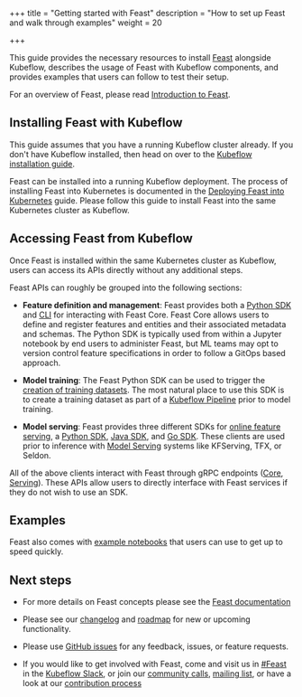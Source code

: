 +++
title = "Getting started with Feast"
description = "How to set up Feast and walk through examples"
weight = 20
                    
+++

This guide provides the necessary resources to install [Feast](http://feast.dev/) alongside Kubeflow, describes the usage of Feast with Kubeflow components, and provides examples that users can follow to test their setup.

For an overview of Feast, please read [Introduction to Feast](/docs/external-add-ons/feature-store/overview/).

## Installing Feast with Kubeflow

This guide assumes that you have a running Kubeflow cluster already. If you don't have Kubeflow installed, then head on over to the 
[Kubeflow installation guide](/docs/started/getting-started/).

Feast can be installed into a running Kubeflow deployment. The process of installing Feast into Kubernetes is documented in the [Deploying Feast into Kubernetes](https://docs.feast.dev/getting-started/install-feast/kubernetes-with-helm) guide. Please follow this guide to install Feast into the same Kubernetes cluster as Kubeflow.

## Accessing Feast from Kubeflow

Once Feast is installed within the same Kubernetes cluster as Kubeflow, users can access its APIs directly without any additional steps.

Feast APIs can roughly be grouped into the following sections:
* __Feature definition and management__: Feast provides both a [Python SDK](https://docs.feast.dev/getting-started/connect-to-feast) and [CLI](https://docs.feast.dev/getting-started/connect-to-feast) for interacting with Feast Core. Feast Core allows users to define and register features and entities and their associated metadata and schemas. The Python SDK is typically used from within a Jupyter notebook by end users to administer Feast, but ML teams may opt to version control feature specifications in order to follow a GitOps based approach.

* __Model training__: The Feast Python SDK can be used to trigger the [creation of training datasets](https://docs.feast.dev/user-guide/getting-training-features). The most natural place to use this SDK is to create a training dataset as part of a [Kubeflow Pipeline](/docs/components/pipelines/pipelines-overview) prior to model training.

* __Model serving__: Feast provides three different SDKs for [online feature serving](https://docs.feast.dev/user-guide/getting-online-features), a [Python SDK](https://api.docs.feast.dev/python/), [Java SDK](https://javadoc.io/doc/dev.feast/feast-sdk), and [Go SDK](https://godoc.org/github.com/feast-dev/feast/sdk/go). These clients are used prior to inference with [Model Serving](/docs/components/pipelines/pipelines-overview) systems like KFServing, TFX, or Seldon. 

All of the above clients interact with Feast through gRPC endpoints ([Core](https://api.docs.feast.dev/grpc/feast.core.pb.html), [Serving](https://api.docs.feast.dev/grpc/feast.serving.pb.html)). These APIs allow users to directly interface with Feast services if they do not wish to use an SDK.

## Examples

Feast also comes with [example notebooks](https://github.com/feast-dev/feast/tree/master/examples) that users can use to get up to speed quickly.

## Next steps

* For more details on Feast concepts please see the [Feast documentation](https://docs.feast.dev/)

* Please see our [changelog](https://github.com/feast-dev/feast/blob/master/CHANGELOG.md) and [roadmap](https://docs.feast.dev/roadmap) for new or upcoming functionality.

* Please use [GitHub issues](https://github.com/feast-dev/feast/issues) for any feedback, issues, or feature requests.

* If you would like to get involved with Feast, come and visit us in [#Feast](https://kubeflow.slack.com/archives/CE0L8T267) in the [Kubeflow Slack](https://join.slack.com/t/kubeflow/shared_invite/zt-cpr020z4-PfcAue_2nw67~iIDy7maAQ), or join our [community calls](https://docs.feast.dev/community), [mailing list](https://docs.feast.dev/community), or have a look at our [contribution process](https://docs.feast.dev/contributing/contributing) 

